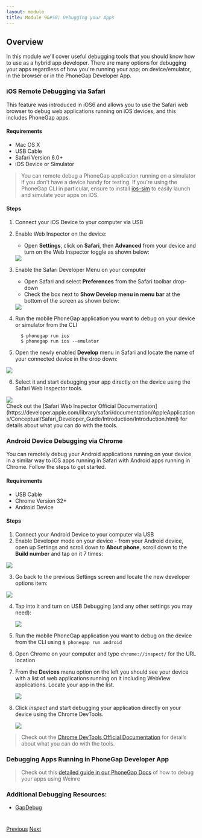```yaml
---
layout: module
title: Module 9&#58; Debugging your Apps 
---
```


## Overview
In this module we'll cover useful debugging tools that you should know how to use as a hybrid app developer. There are many options for debugging
 your apps regardless of how you're running your app; on device/emulator, in the browser or in the PhoneGap Developer App.  

### iOS Remote Debugging via Safari
This feature was introduced in iOS6 and allows you to use the Safari web browser to debug web applications running on iOS devices, and this includes PhoneGap apps.  

#### Requirements
- Mac OS X
- USB Cable
- Safari Version 6.0+
- iOS Device or Simulator

>  You can remote debug a PhoneGap application running on a simulator if you don't have a device handy for testing. 
If you're using the PhoneGap CLI in particular, ensure to install [ios-sim](https://github.com/phonegap/ios-sim) to easily launch and simulate your apps on iOS.</div>

#### Steps 
1. Connect your iOS Device to your computer via USB
2. Enable Web Inspector on the device: 
    - Open **Settings**, click on **Safari**, then **Advanced** from your device and turn on the Web Inspector toggle as shown below:

   <img class="screenshot-lg-center" src="images/ios-web-insp.png"/>

3. Enable the Safari Developer Menu on your computer
    - Open Safari and select **Preferences** from the Safari toolbar drop-down
    - Check the box next to **Show Develop menu in menu bar** at the bottom of the screen  as shown below:

    <img class="screenshot-lg" src="images/safari-dev-menu.png"/>

4. Run the mobile PhoneGap application you want to debug on your device or simulator from  the CLI 
		    
		 $ phonegap run ios  
		 $ phonegap run ios --emulator
		
5. Open the newly enabled **Develop** menu in Safari and locate the name of your connected device in the drop down:

  <img class="screenshot-lg" src="images/safari-develop.png"/>
  
6. Select it and start debugging your app directly on the device using the Safari Web Inspector tools.

  <img class="screenshot-lg" src="images/safari-web-insp.png"/>

<div class="alert--info">Check out the [Safari Web Inspector Official Documentation](https://developer.apple.com/library/safari/documentation/AppleApplications/Conceptual/Safari_Developer_Guide/Introduction/Introduction.html) for details about what you can do with the tools.</div>

### Android Device Debugging via Chrome 

You can remotely debug your Android applications running on your device in a similar way to iOS apps running in Safari with Android apps running in Chrome. Follow the steps to get started.

#### Requirements
- USB Cable
- Chrome Version 32+
- Android Device 

#### Steps
1. Connect your Android Device to your computer via USB
2. Enable Developer mode on your device - from your Android device, open up Settings and scroll down to **About phone**, scroll down to the **Build number** and tap on it 7 times:

  <img class="screenshot-lg-center" src="images/build-number.png"/>

3. Go back to the previous Settings screen and locate the new developer options item: 

  <img class="screenshot-lg-center" src="images/android-dev-options.png"/>
    
4. Tap into it and turn on USB Debugging (and any other settings you may need):

   <img class="screenshot-lg-center" src="images/usb-debug.png"/>
 
5. Run the mobile PhoneGap application you want to debug on the device from the CLI using `$ phonegap run android`         	

6. Open Chrome on your computer and type `chrome://inspect/` for the URL location

7. From the **Devices** menu option on the left you should see your device with a list of web applications running on it including WebView applications. Locate your app in the list.

   <img class="screenshot-lg" src="images/chrome-inspect.png"/>

8. Click *inspect* and start debugging your application directly on your device using the Chrome DevTools.  
 
   <img class="screenshot-lg" src="images/chrome-devtools.png"/>
    
>Check out the [Chrome DevTools Official Documentation](https://developer.chrome.com/devtools/docs/remote-debugging) for details about what you can do with the tools.</div>

 
### Debugging Apps Running in PhoneGap Developer App
> Check out this [detailed guide in our PhoneGap Docs]( http://docs.phonegap.com/references/developer-app/debugging/) of how to debug your apps using Weinre

### Additional Debugging Resources:
- [GapDebug](https://www.genuitec.com/products/gapdebug/)

<div class="row" style="margin-top:40px;">
<div class="col-sm-12">
<a href="module8.html" class="btn btn-default"><i class="glyphicon glyphicon-chevron-left"></i> Previous</a>
<a href="module10.html" class="btn btn-default pull-right">Next <i class="glyphicon
glyphicon-chevron-right"></i></a>
</div>
</div>
